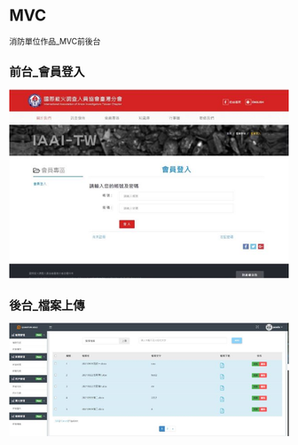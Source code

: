 # MVC
消防單位作品_MVC前後台
## 前台_會員登入
![image](https://raw.githubusercontent.com/avonWork/MVC/main/%E7%B8%B1%E7%81%AB0709/font/Images/index.jpg)
## 後台_檔案上傳
![image](https://raw.githubusercontent.com/avonWork/MVC/main/%E7%B8%B1%E7%81%AB0709/font/Images/editFile.jpg)

